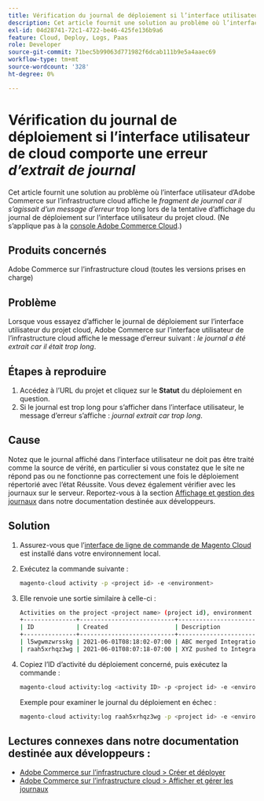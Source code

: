 ```yaml
---
title: Vérification du journal de déploiement si l’interface utilisateur de Cloud a "extrait de journal"
description: Cet article fournit une solution au problème où l’interface utilisateur d’Adobe Commerce sur l’infrastructure cloud affiche le *fragment de journal car il s’agissait d’un message d’erreur trop long* lors de la tentative d’affichage du journal de déploiement sur l’interface utilisateur du projet cloud.
exl-id: 04d28741-72c1-4722-be46-425fe136b9a6
feature: Cloud, Deploy, Logs, Paas
role: Developer
source-git-commit: 71bec5b99063d771982f6dcab111b9e5a4aaec69
workflow-type: tm+mt
source-wordcount: '328'
ht-degree: 0%

---
```


# Vérification du journal de déploiement si l’interface utilisateur de cloud comporte une erreur *d’extrait de journal*

Cet article fournit une solution au problème où l’interface utilisateur d’Adobe Commerce sur l’infrastructure cloud affiche le *fragment de journal car il s’agissait d’un message d’erreur* trop long lors de la tentative d’affichage du journal de déploiement sur l’interface utilisateur du projet cloud. (Ne s’applique pas à la [console Adobe Commerce Cloud](https://console.adobecommerce.com/).)

## Produits concernés

Adobe Commerce sur l’infrastructure cloud (toutes les versions prises en charge)

## Problème

Lorsque vous essayez d’afficher le journal de déploiement sur l’interface utilisateur du projet cloud, Adobe Commerce sur l’interface utilisateur de l’infrastructure cloud affiche le message d’erreur suivant : *le journal a été extrait car il était trop long*.

## Étapes à reproduire

1. Accédez à l’URL du projet et cliquez sur le **Statut** du déploiement en question.
1. Si le journal est trop long pour s’afficher dans l’interface utilisateur, le message d’erreur s’affiche : *journal extrait car trop long*.

## Cause

Notez que le journal affiché dans l’interface utilisateur ne doit pas être traité comme la source de vérité, en particulier si vous constatez que le site ne répond pas ou ne fonctionne pas correctement une fois le déploiement répertorié avec l’état Réussite. Vous devez également vérifier avec les journaux sur le serveur. Reportez-vous à la section [Affichage et gestion des journaux](https://experienceleague.adobe.com/docs/commerce-cloud-service/user-guide/develop/test/log-locations.html) dans notre documentation destinée aux développeurs.

## Solution

1. Assurez-vous que l’[interface de ligne de commande de Magento Cloud](https://experienceleague.adobe.com/docs/commerce-cloud-service/user-guide/dev-tools/cloud-cli.html) est installé dans votre environnement local.
1. Exécutez la commande suivante :

   ```bash
   magento-cloud activity -p <project id> -e <environment>
   ```

1. Elle renvoie une sortie similaire à celle-ci :

   ```bash
   Activities on the project <project name> (project id), environment <environment>:
   +---------------+---------------------------+-------------------------------------+----------+----------+---------+
   | ID            | Created                   | Description                         | Progress | State    | Result  |
   +---------------+---------------------------+-------------------------------------+----------+----------+---------+
   | l5wgwmzwrsskg | 2021-06-01T08:18:02-07:00 | ABC merged Integration into Staging | 100%     | complete | success |
   | raah5xrhqz3wg | 2021-06-01T08:07:18-07:00 | XYZ pushed to Integration           | 100%     | complete | failure |
   ```

1. Copiez l’ID d’activité du déploiement concerné, puis exécutez la commande :

   ```bash
   magento-cloud activity:log <activity ID> -p <project id> -e <environment>
   ```

   Exemple pour examiner le journal du déploiement en échec :

   ```bash
   magento-cloud activity:log raah5xrhqz3wg -p <project id> -e <environment>
   ```

## Lectures connexes dans notre documentation destinée aux développeurs :

* [Adobe Commerce sur l’infrastructure cloud > Créer et déployer](https://experienceleague.adobe.com/docs/commerce-cloud-service/user-guide/configure/env/configure-env-yaml.html)
* [Adobe Commerce sur l’infrastructure cloud > Afficher et gérer les journaux](https://experienceleague.adobe.com/docs/commerce-cloud-service/user-guide/develop/test/log-locations.html)
